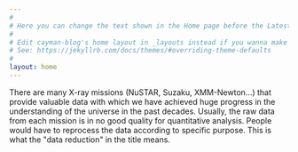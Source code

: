 ```yaml
---
#
# Here you can change the text shown in the Home page before the Latest Posts section.
#
# Edit cayman-blog's home layout in _layouts instead if you wanna make some changes
# See: https://jekyllrb.com/docs/themes/#overriding-theme-defaults
#
layout: home
---
```


There are many X-ray missions (NuSTAR, Suzaku, XMM-Newton...) that provide valuable data with which we have achieved huge progress in the understanding of the universe in the past decades. Usually, the raw data from each mission is in no good quality for quantitative analysis. People would have to reprocess the data according to specific purpose. This is what the "data reduction" in the title means.

